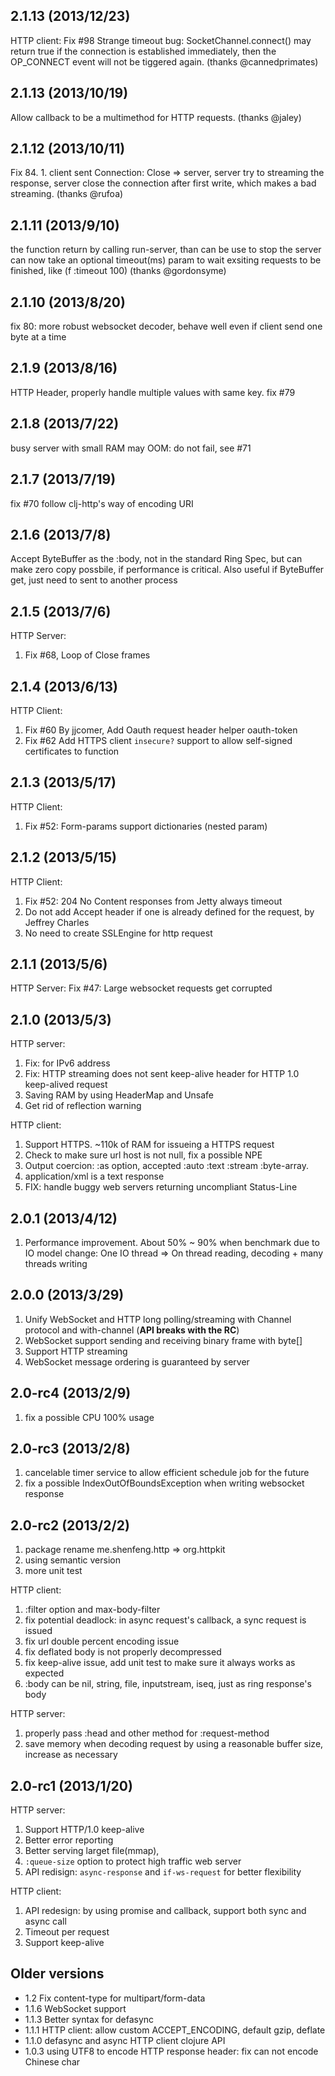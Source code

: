 ## 2.1.13 (2013/12/23)
HTTP client:
  Fix #98 Strange timeout bug: SocketChannel.connect() may return true if the connection is established immediately, then the OP_CONNECT event will not be tiggered again. (thanks @cannedprimates)

## 2.1.13 (2013/10/19)
  Allow callback to be a multimethod for HTTP requests. (thanks @jaley)

## 2.1.12 (2013/10/11)
  Fix 84. 1. client sent Connection: Close => server, server try to streaming the response, server close the connection after first write, which makes a bad streaming. (thanks @rufoa)

## 2.1.11 (2013/9/10)
  the function return by calling run-server, than can be use to stop the server can now take an optional timeout(ms)
  param to wait exsiting requests to be finished, like (f :timeout 100) (thanks @gordonsyme)

## 2.1.10 (2013/8/20)
  fix 80: more robust websocket decoder, behave well even if client send one byte at a time

## 2.1.9 (2013/8/16)
  HTTP Header, properly handle multiple values with same key. fix #79

## 2.1.8 (2013/7/22)
  busy server with small RAM may OOM: do not fail, see #71

## 2.1.7 (2013/7/19)
  fix #70 follow clj-http's way of encoding URI

## 2.1.6 (2013/7/8)
  Accept ByteBuffer as the :body, not in the standard Ring Spec, but can make zero copy possbile, if performance is critical. Also useful if ByteBuffer get, just need to sent to another process

## 2.1.5 (2013/7/6)
HTTP Server:
   1. Fix #68, Loop of Close frames

## 2.1.4 (2013/6/13)
HTTP Client:
   1. Fix #60 By jjcomer, Add Oauth request header helper oauth-token
   2. Fix #62 Add HTTPS client `insecure?` support to allow self-signed certificates to function

## 2.1.3 (2013/5/17)
HTTP Client:
   1. Fix #52: Form-params support dictionaries (nested param)

## 2.1.2 (2013/5/15)
HTTP Client:
   1. Fix #52: 204 No Content responses from Jetty always timeout
   2. Do not add Accept header if one is already defined for the request, by Jeffrey Charles
   3. No need to create SSLEngine for http request

## 2.1.1 (2013/5/6)
HTTP Server:
   Fix #47: Large websocket requests get corrupted

## 2.1.0 (2013/5/3)
HTTP server:
   1. Fix: for IPv6 address <Thomas Heller>
   2. Fix: HTTP streaming does not sent keep-alive header for HTTP 1.0 keep-alived request
   3. Saving RAM by using HeaderMap and Unsafe
   4. Get rid of reflection warning

HTTP client:
   1. Support HTTPS. ~110k of RAM for issueing a HTTPS request
   2. Check to make sure url host is not null, fix a possible NPE
   3. Output coercion: :as option, accepted :auto :text :stream :byte-array.
   4. application/xml is a text response
   5. FIX: handle buggy web servers returning uncompliant Status-Line <Laszlo Toeroek>

## 2.0.1 (2013/4/12)
   1. Performance improvement. About 50% ~ 90% when benchmark due to IO model change: One IO thread => On thread reading, decoding + many threads writing

## 2.0.0 (2013/3/29)
   1. Unify WebSocket and HTTP long polling/streaming with Channel protocol and with-channel (**API breaks with the RC**)
   2. WebSocket support sending and receiving binary frame with byte[]
   3. Support HTTP streaming
   4. WebSocket message ordering is guaranteed by server

## 2.0-rc4 (2013/2/9)
   1. fix a possible CPU 100% usage

## 2.0-rc3 (2013/2/8)

   1. cancelable timer service to allow efficient schedule job for the future
   2. fix a possible IndexOutOfBoundsException when writing websocket response

## 2.0-rc2 (2013/2/2)

   1. package rename me.shenfeng.http => org.httpkit
   2. using semantic version
   3. more unit test

HTTP client:
   1. :filter option and max-body-filter
   2. fix potential deadlock: in async request's callback, a sync request is issued
   3. fix url double percent encoding issue
   5. fix deflated body is not properly decompressed
   6. fix keep-alive issue, add unit test to make sure it always works as expected
   7. :body can be nil, string, file, inputstream, iseq, just as ring response's body

HTTP server:
   1. properly pass :head and other method for :request-method
   2. save memory when decoding request by using a reasonable buffer size, increase as necessary

## 2.0-rc1 (2013/1/20)

HTTP server:
  1. Support HTTP/1.0 keep-alive
  2. Better error reporting
  3. Better serving larget file(mmap),
  4. `:queue-size` option to protect high traffic web server
  5. API redisign: `async-response` and `if-ws-request` for better flexibility

HTTP client:
  1. API redesign: by using promise and callback, support both sync and async call
  2. Timeout per request
  3. Support keep-alive

## Older versions
* 1.2   Fix content-type for multipart/form-data
* 1.1.6 WebSocket support
* 1.1.3 Better syntax for defasync
* 1.1.1 HTTP client: allow custom ACCEPT_ENCODING, default gzip, deflate
* 1.1.0 defasync and async HTTP client clojure API
* 1.0.3  using UTF8 to encode HTTP response header: fix can not encode Chinese char

